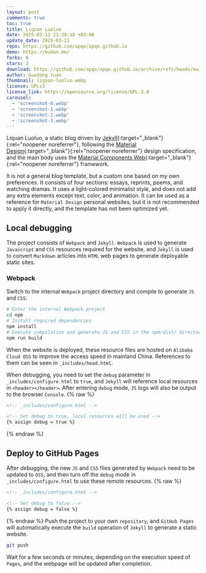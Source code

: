 ```yaml
---
layout: post
comments: true
toc: true
title: Liquan Luoluo
date: 2025-03-12 21:20:18 +02:00
update_date: 2025-03-21
repo: https://github.com/apqx/apqx.github.io
demo: https://mudan.me/
forks: 0
stars: 3
download: https://github.com/apqx/apqx.github.io/archive/refs/heads/main.zip
author: Guodong Yuan
thumbnail: liquan-luoluo.webp
license: GPLv3
license_link: https://opensource.org/license/GPL-3.0
carousel:
  - 'screenshot-0.webp'
  - 'screenshot-1.webp'
  - 'screenshot-2.webp'
  - 'screenshot-3.webp'
---
```


Liquan Luoluo, a static blog driven by [Jekyll](https://jekyllrb.com){:target="_blank"}{:rel="noopener noreferrer"}, following the [Material Design](https://material.io){:target="_blank"}{:rel="noopener noreferrer"} design specification, and the main body uses the [Material Components Web](https://github.com/material-components/material-components-web){:target="_blank"}{:rel="noopener noreferrer"} framework.

It is not a general blog template, but a custom one based on my own preferences. It consists of four sections: essays, reprints, poems, and watching dramas. It uses a light-colored minimalist style, and does not add any extra elements except text, color, and animation. It can be used as a reference for `Material Design` personal websites, but it is not recommended to apply it directly, and the template has not been optimized yet.

## Local debugging

The project consists of `Webpack` and `Jekyll`. `Webpack` is used to generate `Javascript` and `CSS` resources required for the website, and `Jekyll` is used to convert `Markdown` articles into `HTML` web pages to generate deployable static sites.

### Webpack

Switch to the internal `Webpack` project directory and compile to generate `JS` and `CSS`:

```bash
# Enter the internal Webpack project
cd npm
# Install required dependencies
npm install
# Execute compilation and generate JS and CSS in the npm/dist/ directory
npm run build
```

When the website is deployed, these resource files are hosted on `Alibaba Cloud OSS` to improve the access speed in mainland China. References to them can be seen in `_includes/head.html`.

When debugging, you need to set the `debug` parameter in `_includes/configure.html` to `true`, and `Jekyll` will reference local resources in `<header></header>`. After entering `debug` mode, `JS` logs will also be output to the browser `Console`.
{% raw %}

```html
<!-- _includes/configure.html -->

<!-- Set debug to true, local resources will be used -->
{% assign debug = true %}
```

{% endraw %}
## Deploy to GitHub Pages

After debugging, the new `JS` and `CSS` files generated by `Webpack` need to be updated to `OSS`, and then turn off the `debug` mode in `_includes/configure.html` to use these remote resources.
{% raw %}

```html
<!-- _includes/configure.html -->

<!-- Set debug to false -->
{% assign debug = false %}
```

{% endraw %}
Push the project to your own `repository`, and `GitHub Pages` will automatically execute the `build` operation of `Jekyll` to generate a static website.

```bash
git push
```

Wait for a few seconds or minutes, depending on the execution speed of `Pages`, and the webpage will be updated after completion.
